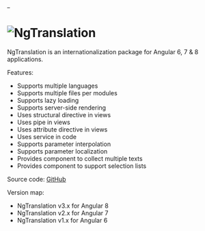 <!-- ======================================================================
--- Search engine
title:          NgTranslation
keywords:       NgTranslation, ng-translation, Angular
description:    Home page of NgTranslation i18n & l10n package for Angular.
--- Menu system
order:          
text:           
hidden:         false
umbel:          false
--- Page properties
id:             
document:       
layout:         
searchable:     true
======================================================================= -->_

# ![NgTranslation](/images/ng-translation-70.png "NgTranslation")

NgTranslation is an internationalization package for Angular 6, 7 & 8 applications.

Features:

* Supports multiple languages
* Supports multiple files per modules
* Supports lazy loading
* Supports server-side rendering
* Uses structural directive in views
* Uses pipe in views
* Uses attribute directive in views
* Uses service in code
* Supports parameter interpolation
* Supports parameter localization
* Provides component to collect multiple texts
* Provides component to support selection lists

Source code: [GitHub](https://github.com/logikum/ng-translation)

Version map:

* NgTranslation v3.x for Angular 8
* NgTranslation v2.x for Angular 7
* NgTranslation v1.x for Angular 6
